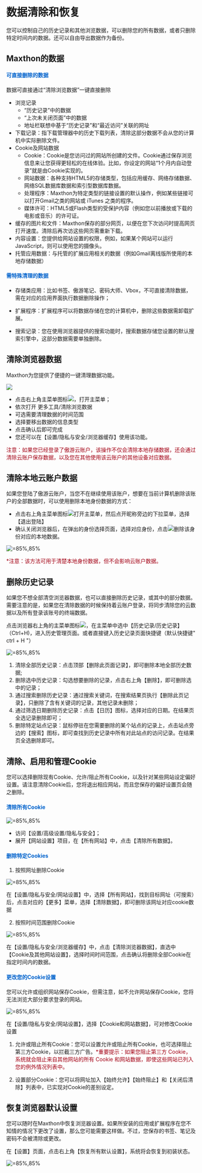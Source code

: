 # 数据清除和恢复



您可以控制自己的历史记录和其他浏览数据，可以删除您的所有数据，或者只删除特定时间内的数据。还可以自由导出数据作为备份。



## Maxthon的数据

#### <font color=#0062CC>可直接删除的数据</font>

数据可直接通过“清除浏览数据”一键直接删除

- 浏览记录
  - “历史记录”中的数据
  - “上次未关闭页面”中的数据
  - 地址栏联想中基于“历史记录”和“最近访问”关联的网址
- 下载记录：指下载管理器中的历史下载列表，清除这部分数据不会从您的计算机中实际删除文件。
- Cookie及网站数据
  - Cookie：Cookie是您访问过的网站所创建的文件。Cookie通过保存浏览信息来让您获得更轻松的在线体验。比如，你设定的网站“1个月内自动登录”就是由Cookie实现的。
  - 网站数据：各种支持HTML5的存储类型，包括应用缓存、网络存储数据、网络SQL数据库数据和索引型数据库数据。
  - 处理程序：Maxthon为特定类型的链接设置的默认操作，例如某些链接可以打开Gmail之类的网站或 iTunes 之类的程序。
  - 媒体许可：HTML5或Flash类型的受保护内容（例如您以前播放或下载的电影或音乐）的许可证。
- 缓存的图片和文件：Maxthon保存的部分网页，以便在您下次访问时提高网页打开速度。清除后再次访这些网页需重新下载。
- 内容设置：您提供给网站设置的权限，例如，如果某个网站可以运行JavaScript，则可以使用您的摄像头。
- 托管应用数据：与托管的扩展应用相关的数据（例如Gmail离线版所使用的本地存储数据）

#### <font color=#0062CC>需特殊清理的数据</font>

- 存储类应用：比如书签、傲游笔记、密码大师、Vbox，不可直接清除数据，需在对应的应用界面执行数据删除操作；

- 扩展程序：扩展程序可以将数据存储在您的计算机中，删除这些数据需卸载扩展。

- 搜索记录：您在使用浏览器提供的搜索功能时，搜索数据存储您设置的默认搜索引擎中，这部分数据需要单独删除。

  

## 清除浏览器数据

Maxthon为您提供了便捷的一键清理数据功能。

![](images/03-1.png)

- 点击右上角主菜单图标![](images/03-2.png)，打开主菜单；
- 依次打开 更多工具/清除浏览数据
- 可选需要清理数据的时间范围
- 选择要移出数据的信息类型
- 点击确认后即可完成
- 您还可以在【设置/隐私与安全/浏览器缓存】使用该功能。

<font color=#A30014>注意：如果您已经登录了傲游云账户，该操作不仅会清除本地存储数据，还会通过清除云账户保存数据，以及您在其他使用该云账户的其他设备对应数据。</font>



## 清除本地云账户数据

如果您登陆了傲游云账户，当您不在继续使用该账户，想要在当前计算机删除该账户的全部数据时，可以使用删除本地身份数据的方式：

- 点击右上角主菜单图标![](images/03-2.png)打开主菜单，然后点开昵称旁边的下拉菜单，选择【退出登陆】
- 确认关闭浏览器后，在弹出的身份选择页面，选择对应身份，点击![](images/03-4.png)删除该身份对应的本地数据。

![](images/03-3.png "=85%,85%")

<font color=#A30014>*注意：该方法可用于清楚本地身份数据，但不会影响云账户数据。</font>



## 删除历史记录

如果您不想全部清空浏览器数据，也可以直接删除历史记录，或其中的部分数据。需要注意的是，如果您在清除数据的时候保持着云账户登录，将同步清除您的云数据以及所有登录该账号的终端数据。

点击浏览器右上角的主菜单图标![](images/03-2.png)，在主菜单中选中【历史记录/历史记录】（Ctrl+H)，进入历史管理页面。或者直接键入历史记录页面快捷键（默认快捷键" ctrl + H "）

![](images/03-5.png "=85%,85%")

1. 清除全部历史记录：点击顶部【删除此页面记录】，即可删除本地全部历史数据;
2. 删除选中历史记录：勾选想要删除的记录，点击右上角【删除】，即可删除选中的记录；
3. 通过搜索删除历史记录：通过搜索关键词，在搜索结果页执行【删除此页记录】，只删除了含有关键词的记录，其他记录未删除；
4. 通过筛选日期删除历史记录：点击【日历】图标，选择对应的日期。在结果页全选记录删除即可；
5. 删除特定站点记录：鼠标停驻在您需要删除的某个站点的记录上，点击站点旁边的【搜索】图标，即可查找到历史记录中所有对此站点的访问记录。在结果页全选删除即可。



## 清除、启用和管理Cookie

您可以选择删除现有Cookie、允许/阻止所有Cookie，以及针对某些网站设定偏好设置。请注意清除Cookie后，您将退出相应网站，而且您保存的偏好设置页会随之删除。

#### <font color=#0062CC>清除所有Cookie</font>

![](images/03-6.png "=85%,85%")

- 访问【设置/高级设置/隐私与安全】；
- 展开【网站设置】项目，在【所有网站】中，点击【清除所有数据】。

#### <font color=#0062CC>删除特定Cookies</font>

1. 按照网址删除Cookie

![](images/03-7.png "=85%,85%")

在【设置/隐私与安全/网站设置】中，选择【所有网站】，找到目标网址（可搜索）后，点击对应的【更多】菜单，选择【清除数据】，即可删除该网址对应cookie数据

2. 按照时间范围删除Cookie

![](images/03-8.png "=85%,85%")

在【设置/隐私与安全/浏览器缓存】中，点击【清除浏览器数据】，直选中【Cookie及其他网站设置】，选择时间时间范围，点击确认将删除全部Cookie在指定时间内的数据。

#### <font color=#0062CC>更改您的Cookie设置</font> 

您可以允许或组织网站保存Cookie，但需注意，如不允许网站保存Cookie，您将无法浏览大部分要求登录的网站。

![](images/03-9.png "=85%,85%")

在【设置/隐私与安全/网站设置】，选择【Cookie和网站数据】，可对修改Cookie设置

1. 允许或阻止所有Cookie：您可以设置允许或阻止所有Cookie，也可选择阻止第三方Cookie，以拦截三方广告。<font color=#A30014>*重要提示：如果您阻止第三方 Cookie，系统就会阻止来自其他网站的所有 Cookie 和网站数据，即使这些网站已列入您的例外情况列表中。</font>

2. 设置部分Cookie：您可以将网址加入【始终允许】【始终阻止】和【关闭后清除】列表中，已实现对Cookie的差别设定。

   

## 恢复浏览器默认设置

您可以随时在Maxthon中恢复浏览器设置。如果所安装的应用或扩展程序在您不知情的情况下更改了设置，那么您可能需要这样做。不过，您保存的书签、笔记及密码不会被清除或更改。

在【设置】页面，点击右上角【恢复所有默认设置】，系统将会恢复到初装状态。

![](images/03-10.png "=85%,85%")

